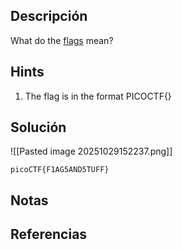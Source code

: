 ## Descripción 
What do the [flags](https://jupiter.challenges.picoctf.org/static/fbeb5f9040d62b18878d199cdda2d253/flag.png) mean?
## Hints
1. The flag is in the format PICOCTF{}
## Solución
![[Pasted image 20251029152237.png]]
```
picoCTF{F1AG5AND5TUFF}
```
## Notas

## Referencias

